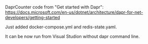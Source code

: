 DaprCounter code from "Get started with Dapr": https://docs.microsoft.com/en-us/dotnet/architecture/dapr-for-net-developers/getting-started

Just added docker-compose.yml and redis-state.yaml.

It can be now run from Visual Studion without dapr command line.
